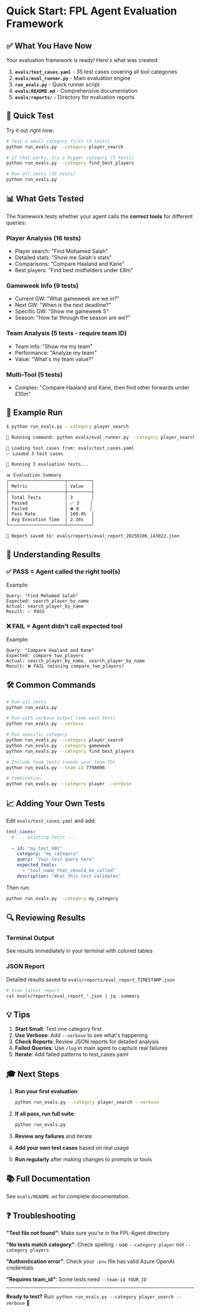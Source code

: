 # Quick Start: FPL Agent Evaluation Framework

## ✅ What You Have Now

Your evaluation framework is ready! Here's what was created:

1. **`evals/test_cases.yaml`** - 35 test cases covering all tool categories
2. **`evals/eval_runner.py`** - Main evaluation engine
3. **`run_evals.py`** - Quick runner script
4. **`evals/README.md`** - Comprehensive documentation
5. **`evals/reports/`** - Directory for evaluation reports

## 🚀 Quick Test

Try it out right now:

```bash
# Test a small category first (3 tests)
python run_evals.py --category player_search

# If that works, try a bigger category (5 tests)
python run_evals.py --category find_best_players

# Run all tests (35 tests)
python run_evals.py
```

## 📊 What Gets Tested

The framework tests whether your agent calls the **correct tools** for different queries:

### Player Analysis (16 tests)
- Player search: "Find Mohamed Salah"
- Detailed stats: "Show me Salah's stats"
- Comparisons: "Compare Haaland and Kane"
- Best players: "Find best midfielders under £8m"

### Gameweek Info (9 tests)
- Current GW: "What gameweek are we in?"
- Next GW: "When is the next deadline?"
- Specific GW: "Show me gameweek 5"
- Season: "How far through the season are we?"

### Team Analysis (5 tests - require team ID)
- Team info: "Show me my team"
- Performance: "Analyze my team"
- Value: "What's my team value?"

### Multi-Tool (5 tests)
- Complex: "Compare Haaland and Kane, then find other forwards under £10m"

## 📝 Example Run

```bash
$ python run_evals.py --category player_search

🚀 Running command: python evals/eval_runner.py --category player_search

📂 Loading test cases from: evals/test_cases.yaml
✅ Loaded 3 test cases

🚀 Running 3 evaluation tests...

📊 Evaluation Summary
┌─────────────────────┬─────────┐
│ Metric              │ Value   │
├─────────────────────┼─────────┤
│ Total Tests         │ 3       │
│ Passed              │ ✅ 3    │
│ Failed              │ ❌ 0    │
│ Pass Rate           │ 100.0%  │
│ Avg Execution Time  │ 2.34s   │
└─────────────────────┴─────────┘

💾 Report saved to: evals/reports/eval_report_20250106_143022.json
```

## 🎯 Understanding Results

### ✅ PASS = Agent called the right tool(s)

Example:
```
Query: "Find Mohamed Salah"
Expected: search_player_by_name
Actual: search_player_by_name
Result: ✅ PASS
```

### ❌ FAIL = Agent didn't call expected tool

Example:
```
Query: "Compare Haaland and Kane"
Expected: compare_two_players
Actual: search_player_by_name, search_player_by_name
Result: ❌ FAIL (missing compare_two_players)
```

## 🛠️ Common Commands

```bash
# Run all tests
python run_evals.py

# Run with verbose output (see each test)
python run_evals.py --verbose

# Run specific category
python run_evals.py --category player_search
python run_evals.py --category gameweek
python run_evals.py --category find_best_players

# Include team tests (needs your team ID)
python run_evals.py --team-id 7798096

# Combination
python run_evals.py --category player --verbose
```

## 📈 Adding Your Own Tests

Edit `evals/test_cases.yaml` and add:

```yaml
test_cases:
  # ... existing tests ...
  
  - id: "my_test_001"
    category: "my_category"
    query: "Your test query here"
    expected_tools:
      - "tool_name_that_should_be_called"
    description: "What this test validates"
```

Then run:

```bash
python run_evals.py --category my_category
```

## 🔍 Reviewing Results

### Terminal Output
See results immediately in your terminal with colored tables

### JSON Report
Detailed results saved to `evals/reports/eval_report_TIMESTAMP.json`

```bash
# View latest report
cat evals/reports/eval_report_*.json | jq .summary
```

## 💡 Tips

1. **Start Small**: Test one category first
2. **Use Verbose**: Add `--verbose` to see what's happening
3. **Check Reports**: Review JSON reports for detailed analysis
4. **Failed Queries**: Use `/log` in main agent to capture real failures
5. **Iterate**: Add failed patterns to test_cases.yaml

## 🎓 Next Steps

1. **Run your first evaluation**:
   ```bash
   python run_evals.py --category player_search --verbose
   ```

2. **If all pass, run full suite**:
   ```bash
   python run_evals.py
   ```

3. **Review any failures** and iterate

4. **Add your own test cases** based on real usage

5. **Run regularly** after making changes to prompts or tools

## 📚 Full Documentation

See `evals/README.md` for complete documentation.

## ❓ Troubleshooting

**"Test file not found"**: Make sure you're in the FPL-Agent directory

**"No tests match category"**: Check spelling - use `--category player` not `--category players`

**"Authentication error"**: Check your `.env` file has valid Azure OpenAI credentials

**"Requires team_id"**: Some tests need `--team-id YOUR_ID`

---

**Ready to test?** Run: `python run_evals.py --category player_search --verbose` 🚀
